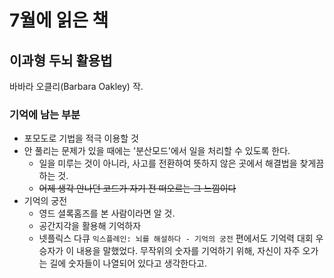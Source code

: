 # 7월에 읽은 책

## 이과형 두뇌 활용법
바바라 오클리(Barbara Oakley) 작.

### 기억에 남는 부분
* 포모도로 기법을 적극 이용할 것
* 안 풀리는 문제가 있을 때에는 '분산모드'에서 일을 처리할 수 있도록 한다.
  * 일을 미루는 것이 아니라, 사고를 전환하여 뜻하지 않은 곳에서 해결법을 찾게끔 하는 것.
  * ~~어제 생각 안나던 코드가 자기 전 떠오르는 그 느낌이다~~
* 기억의 궁전
  * 영드 셜록홈즈를 본 사람이라면 알 것. 
  * 공간지각을 활용해 기억하자
  * 넷플릭스 다큐 `익스플레인: 뇌를 해설하다 - 기억의 궁전` 편에서도 기억력 대회 우승자가 이 내용을 말했었다. 무작위의 숫자를 기억하기 위해, 자신이 자주 오가는 길에 숫자들이 나열되어 있다고 생각한다고.
